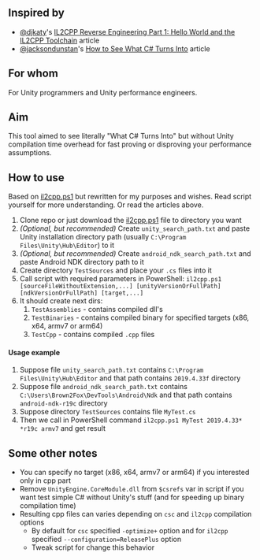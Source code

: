 ## Inspired by 
* [@djkaty](https://github.com/djkaty)'s [IL2CPP Reverse Engineering Part 1: Hello World and the IL2CPP Toolchain](https://katyscode.wordpress.com/2020/06/24/il2cpp-part-1/) article
* [@jacksondunstan](https://github.com/jacksondunstan)'s [How to See What C# Turns Into](https://www.jacksondunstan.com/articles/4661) article

## For whom
For Unity programmers and Unity performance engineers.

## Aim
This tool aimed to see literally "What C# Turns Into" but without Unity compilation time overhead for fast proving or disproving your performance assumptions.

## How to use

Based on [il2cpp.ps1](https://github.com/djkaty/Il2CppInspector/blob/master/Il2CppTests/il2cpp.ps1) but rewritten for my purposes and wishes. 
Read script yourself for more understanding. Or read the articles above.

1. Clone repo or just download the [il2cpp.ps1](https://github.com/Brown2Fox/Il2CppTests/blob/master/il2cpp.ps1) file to directory you want
2. _(Optional, but recommended)_ Create `unity_search_path.txt` and paste Unity installation directory path (usually `C:\Program Files\Unity\Hub\Editor`) to it
3. _(Optional, but recommended)_ Create `android_ndk_search_path.txt` and paste Android NDK directory path to it
4. Create directory `TestSources` and place your `.cs` files into it
5. Call script with required parameters in PowerShell: `il2cpp.ps1 [sourceFileWithoutExtension,...] [unityVersionOrFullPath] [ndkVersionOrFullPath] [target,...]`
6. It should create next dirs:
    1. `TestAssemblies` - contains compiled dll's
    2. `TestBinaries` - contains compiled binary for specified targets (x86, x64, armv7 or arm64)
    3. `TestCpp` - contains compiled `.cpp` files

#### Usage example

1. Suppose file `unity_search_path.txt` contains `C:\Program Files\Unity\Hub\Editor` and that path contains `2019.4.33f` directory
2. Suppose file `android_ndk_search_path.txt` contains `C:\Users\Brown2Fox\DevTools\Android\Ndk` and that path contains `android-ndk-r19c` directory
3. Suppose directory `TestSources` contains file `MyTest.cs`
3. Then we call in PowerShell command `il2cpp.ps1 MyTest 2019.4.33* *r19c armv7` and get result

## Some other notes

* You can specify no target (x86, x64, armv7 or arm64) if you interested only in cpp part 
* Remove `UnityEngine.CoreModule.dll` from `$csrefs` var in script if you want test simple C# without Unity's stuff (and for speeding up binary compilation time)
* Resulting cpp files can varies depending on `csc` and `il2cpp` compilation options
  * By default for `csc` specified `-optimize+` option and for `il2cpp` specified `--configuration=ReleasePlus` option
  * Tweak script for change this behavior
